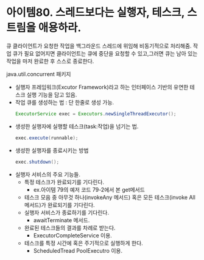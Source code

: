 # 아이템80. 스레드보다는 실행자, 테스크, 스트림을 애용하라.
큐
클라이언트가 요청한 작업을 백그라운드 스레드에 위임해 비동기적으로 처리해줌.
작업 큐가 필요 없어지면 클라이언트는 큐에 중단을 요청할 수 있고,그러면 큐는 남아 있는 작업을 마저 완료한 후 스스로 종료한다.


java.util.concurrent 패키지
- 실행자 프레임워크(Excutor Framework)라고 하는 인터페이스 기반의 유연한 테스크 실행 기능을 담고 있음.
- 작업 큐를 생성하는 법 : 단 한줄로 생성 가능.
  ```java
  ExecutorService exec = Executors.newSingleThreadExecutor();
  ```
- 생성한 실행자에 실행할 테스크(task:작업)을 넘기는 법.
  ```java
  exec.execute(runnable);
  ```
- 생성한 실행자를 종료시키는 방법
  ```java
  exec.shutdown();
  ```
- 실행자 서비스의 주요 기능들.
  - 특정 테스크가 완료되기를 기다린다.
    - ex.아이템 79의 예저 코드 79-2에서 본 get메서드
  - 테스크 모음 중 아무것 하나(invokeAny 메서드) 혹은 모든 테스크(invoke All 메서드)가 완료되기를 기다린다.
  - 실행자 서비스가 종료하기를 기다린다.
    - awaitTerminate 메서드.      
  - 완료된 테스크들의 결과를 차례로 받는다.
    - ExecutorCompleteService 이용.
  - 테스크를 특정 시간에 혹은 주기적으로 실행하게 한다.
    - ScheduledTread PoolExecutro 이용.      
  
